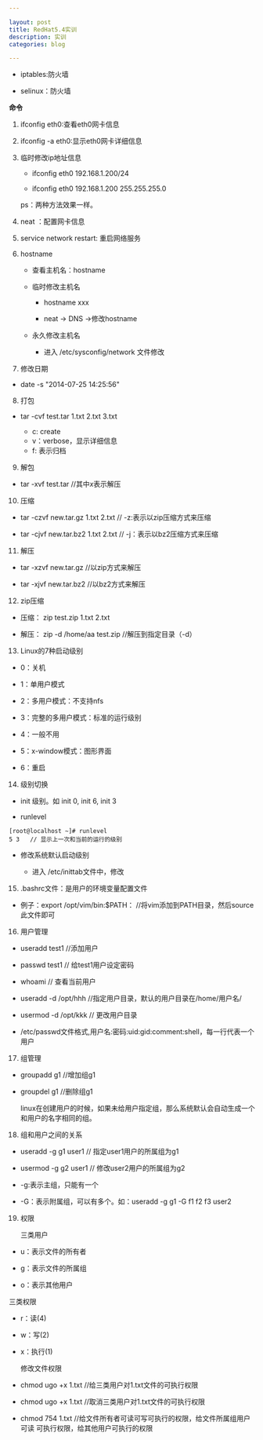 ```yaml
---

layout: post
title: RedHat5.4实训
description: 实训
categories: blog

---
```

* iptables:防火墙

* selinux：防火墙

**命令**

1. ifconfig eth0:查看eth0网卡信息

2. ifconfig -a eth0:显示eth0网卡详细信息

3. 临时修改ip地址信息

   - ifconfig eth0 192.168.1.200/24

   - ifconfig eth0 192.168.1.200 255.255.255.0 

    ps：两种方法效果一样。

4. neat ：配置网卡信息

5. service network restart: 重启网络服务

6. hostname
 
   - 查看主机名：hostname

   - 临时修改主机名
  
     * hostname xxx

     * neat  -> DNS ->修改hostname

   - 永久修改主机名
  
     * 进入 /etc/sysconfig/network 文件修改

7. 修改日期

 - date -s "2014-07-25 14:25:56"

8. 打包

 - tar -cvf test.tar 1.txt 2.txt 3.txt

   - c: create 
   - v：verbose，显示详细信息
   - f: 表示归档

9. 解包

 - tar -xvf test.tar  //其中*x*表示解压

10. 压缩

 - tar -czvf new.tar.gz 1.txt 2.txt  // -z:表示以zip压缩方式来压缩

 - tar -cjvf new.tar.bz2 1.txt 2.txt // -j：表示以bz2压缩方式来压缩

11. 解压

 - tar -xzvf new.tar.gz   //以zip方式来解压

 - tar -xjvf new.tar.bz2  //以bz2方式来解压

12. zip压缩
 
 - 压缩： zip test.zip 1.txt 2.txt

 - 解压： zip -d /home/aa test.zip  //解压到指定目录（-d）

13. Linux的7种启动级别

 - 0：关机

 - 1：单用户模式

 - 2：多用户模式：不支持nfs

 - 3：完整的多用户模式：标准的运行级别

 - 4：一般不用

 - 5：x-window模式：图形界面

 - 6：重启

14. 级别切换

 - init 级别。如 init 0, init 6, init 3 

 - runlevel 

```
[root@localhost ~]# runlevel
5 3   // 显示上一次和当前的运行的级别
```
 - 修改系统默认启动级别
   
   * 进入 /etc/inittab文件中，修改

15. .bashrc文件：是用户的环境变量配置文件

 - 例子：export /opt/vim/bin:$PATH：  //将vim添加到PATH目录，然后source此文件即可

16. 用户管理
 
 - useradd test1  //添加用户

 - passwd test1  // 给test1用户设定密码

 - whoami  // 查看当前用户

 - useradd -d /opt/hhh   //指定用户目录，默认的用户目录在/home/用户名/

 - usermod -d /opt/kkk   // 更改用户目录

 - /etc/passwd文件格式,用户名:密码:uid:gid:comment:shell，每一行代表一个用户

17. 组管理

 - groupadd g1  //增加组g1

 - groupdel g1  //删除组g1

    linux在创建用户的时候，如果未给用户指定组，那么系统默认会自动生成一个和用户的名字相同的组。

18. 组和用户之间的关系
   
 - useradd -g g1 user1  // 指定user1用户的所属组为g1

 - usermod -g g2 user1  // 修改user2用户的所属组为g2

 - -g:表示主组，只能有一个
 - -G：表示附属组，可以有多个。如：useradd -g g1 -G f1 f2 f3 user2

19. 权限
    
    三类用户
  
  - u：表示文件的所有者

  - g：表示文件的所属组

  - o：表示其他用户

   三类权限
 
  - r：读(4)

  - w：写(2)

  - x：执行(1)

    修改文件权限
 
  - chmod ugo +x 1.txt  //给三类用户对1.txt文件的可执行权限
  
  - chmod ugo +x 1.txt  //取消三类用户对1.txt文件的可执行权限

  - chmod 754 1.txt //给文件所有者可读可写可执行的权限，给文件所属组用户可读
可执行权限，给其他用户可执行的权限


